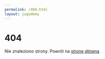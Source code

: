 ```yaml
---
permalink: /404.html
layout: jugademy
---
```


# 404

Nie znaleziono strony. Powrót na [stronę główną](/).
